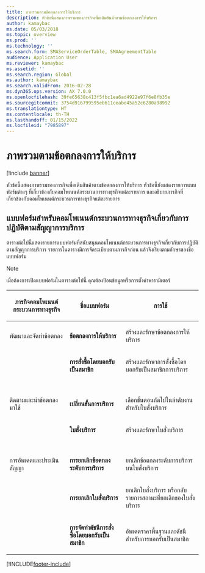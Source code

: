 ```yaml
---
title: ภาพรวมตามข้อตกลงการให้บริการ
description: หัวข้อนี้แสดงภาพรวมของภารกิจเพื่อเติมสินค้าตามข้อตกลงการให้บริการ
author: kamaybac
ms.date: 05/03/2018
ms.topic: overview
ms.prod: ''
ms.technology: ''
ms.search.form: SMAServiceOrderTable, SMAAgreementTable
audience: Application User
ms.reviewer: kamaybac
ms.assetid: ''
ms.search.region: Global
ms.author: kamaybac
ms.search.validFrom: 2016-02-28
ms.dyn365.ops.version: AX 7.0.0
ms.openlocfilehash: 39fe65638c413f5fbc1ea6ad4922e97f6e8fb35e
ms.sourcegitcommit: 3754d916799595eb611ceabe45a52c6280a98992
ms.translationtype: HT
ms.contentlocale: th-TH
ms.lasthandoff: 01/15/2022
ms.locfileid: "7985897"
---
```

# <a name="fulfill-service-agreements-overview"></a>ภาพรวมตามข้อตกลงการให้บริการ

[!include [banner](../includes/banner.md)]

หัวข้อนี้แสดงภาพรวมของภารกิจเพื่อเติมสินค้าตามข้อตกลงการให้บริการ หัวข้อนี้ยังแสดงรายการแบบฟอร์มต่างๆ ที่เกี่ยวข้องกับคอมโพเนนต์กระบวนการทางธุรกิจแต่ละรายการ และอธิบายภารกิจที่เกี่ยวข้องกับคอมโพเนนต์กระบวนการทางธุรกิจแต่ละรายการ

## <a name="forms-for-the-fulfill-service-contracts-business-process-components"></a>แบบฟอร์มสำหรับคอมโพเนนต์กระบวนการทางธุรกิจเกี่ยวกับการปฏิบัติตามสัญญาการบริการ

ตารางต่อไปนี้แสดงรายการแบบฟอร์มที่สนับสนุนคอมโพเนนต์กระบวนการทางธุรกิจเกี่ยวกับการปฏิบัติตามสัญญาการบริการ รายการในตารางมีการจัดระเบียบตามภารกิจก่อน แล้วจึงเรียงตามอักษรของชื่อแบบฟอร์ม


> [!NOTE]
> <P>เมื่อต้องการเปิดแบบฟอร์มในตารางต่อไปนี้ คุณต้องป้อนข้อมูลหรือการตั้งค่าพารามิเตอร์</P>



<table>
<colgroup>
<col />
<col />
<col />
</colgroup>
<thead>
<tr class="header">
<th><p>ภารกิจคอมโพเนนต์กระบวนการทางธุรกิจ</p></th>
<th><p>ชื่อแบบฟอร์ม</p></th>
<th><p>การใช้</p></th>
</tr>
</thead>
<tbody>
<tr class="odd">
<td><p>พัฒนาและจัดทำข้อตกลง</p></td>
<td><p><strong>ข้อตกลงการให้บริการ</strong></p></td>
<td><p>สร้างและรักษาข้อตกลงการให้บริการ</p></td>
</tr>
<tr class="even">
<td><p></p></td>
<td><p><strong>การสั่งซื้อโดยบอกรับเป็นสมาชิก</strong></p></td>
<td><p>สร้างและรักษาการสั่งซื้อโดยบอกรับเป็นสมาชิกการบริการ</p></td>
</tr>
<tr class="odd">
<td><p> </p></td>
<td><p> </p></td>
<td><p> </p></td>
</tr>
<tr class="even">
<td><p>ติดตามและนำข้อตกลงมาใช้</p></td>
<td><p><strong>เปลี่ยนขั้นการบริการ</strong></p></td>
<td><p>เลือกขั้นตอนถัดไปในลำดับงานสำหรับใบสั่งบริการ</p></td>
</tr>
<tr class="odd">
<td><p></p></td>
<td><p><strong>ใบสั่งบริการ</strong></p></td>
<td><p>สร้างและรักษาใบสั่งบริการ</p></td>
</tr>
<tr class="even">
<td><p> </p></td>
<td><p> </p></td>
<td><p> </p></td>
</tr>
<tr class="odd">
<td><p>การอัพเดตและประเมินสัญญา</p></td>
<td><p><strong>การยกเลิกข้อตกลงระดับการบริการ</strong></p></td>
<td><p>ยกเลิกข้อตกลงระดับการบริการบนใบสั่งบริการ</p></td>
</tr>
<tr class="even">
<td><p></p></td>
<td><p><strong>การยกเลิกใบสั่งบริการ</strong></p></td>
<td><p>ยกเลิกใบสั่งบริการ หรือกลับรายการสถานะที่ยกเลิกของใบสั่งบริการ</p></td>
</tr>
<tr class="odd">
<td><p></p></td>
<td><p><strong>การจัดทำดัชนีการสั่งซื้อโดยบอกรับเป็นสมาชิก</strong></p></td>
<td><p>อัพเดตราคาพื้นฐานและดัชนีสำหรับการบอกรับเป็นสมาชิก</p></td>
</tr>
</tbody>
</table>

  




[!INCLUDE[footer-include](../../includes/footer-banner.md)]